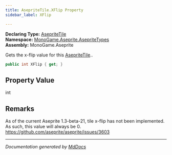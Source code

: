 ```yaml
---
title: AsepriteTile.XFlip Property
sidebar_label: XFlip

---
```


**Declaring Type:** [AsepriteTile](../)  
**Namespace:** [MonoGame.Aseprite.AsepriteTypes](../../)  
**Assembly:** MonoGame.Aseprite

Gets the x\-flip value for this [AsepriteTile](../)..

```csharp
public int XFlip { get; }
```

## Property Value

int

## Remarks

As of the current Aseprite 1.3\-beta\-21, tile x\-flip has not been implemented.  As such, this value will  always be 0. [https:\/\/github.com\/aseprite\/aseprite\/issues\/3603](https://github.com/aseprite/aseprite/issues/3603)

___

*Documentation generated by [MdDocs](https://github.com/ap0llo/mddocs)*
